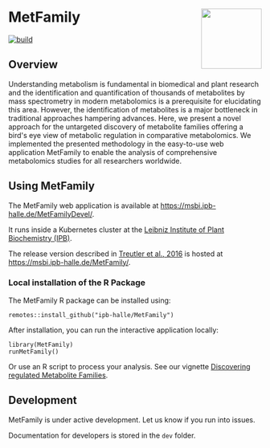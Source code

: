 # MetFamily <a href="https://https://ipb-halle.github.io/MetFamily/index.html"><img src="inst/MetFamily/www/img/Metfamily.gif" align="right" height="120" /></a>

[![build](https://github.com/ipb-halle/MetFamily/actions/workflows/build.yml/badge.svg)](https://github.com/ipb-halle/MetFamily/actions/workflows/build.yml)

## Overview

Understanding metabolism is fundamental in biomedical and plant research and the
identification and quantification of thousands of metabolites by mass
spectrometry in modern metabolomics is a prerequisite for elucidating this area.
However, the identification of metabolites is a major bottleneck in traditional
approaches hampering advances. Here, we present a novel approach for the
untargeted discovery of metabolite families offering a bird's eye view of
metabolic regulation in comparative metabolomics. We implemented the presented
methodology in the easy-to-use web application MetFamily to enable the analysis
of comprehensive metabolomics studies for all researchers worldwide.

## Using MetFamily

The MetFamily web application is available at
https://msbi.ipb-halle.de/MetFamilyDevel/.

It runs inside a Kubernetes cluster at the 
[Leibniz Institute of Plant Biochemistry (IPB)](https://www.ipb-halle.de/en/).

The release version described in [Treutler et al., 2016](https://pubs.acs.org/doi/10.1021/acs.analchem.6b01569) is hosted at https://msbi.ipb-halle.de/MetFamily/.


### Local installation of the R Package

The MetFamily R package can be installed using:
```
remotes::install_github("ipb-halle/MetFamily")
```

After installation, you can run the interactive application locally:
```
library(MetFamily)
runMetFamily()
```

Or use an R script to process your analysis. See our vignette [Discovering regulated Metabolite Families](https://ipb-halle.github.io/MetFamily/articles/discoveringregulatedmetabolitefamilies.html).


## Development

MetFamily is under active development. Let us know if you run into issues.

Documentation for developers is stored in the `dev` folder.

